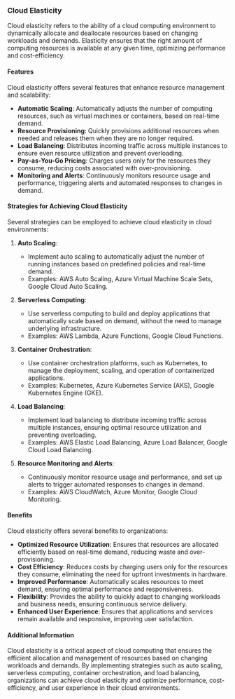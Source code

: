 
### Cloud Elasticity

Cloud elasticity refers to the ability of a cloud computing environment to dynamically allocate and deallocate resources based on changing workloads and demands. Elasticity ensures that the right amount of computing resources is available at any given time, optimizing performance and cost-efficiency.

#### Features

Cloud elasticity offers several features that enhance resource management and scalability:

- **Automatic Scaling**: Automatically adjusts the number of computing resources, such as virtual machines or containers, based on real-time demand.
- **Resource Provisioning**: Quickly provisions additional resources when needed and releases them when they are no longer required.
- **Load Balancing**: Distributes incoming traffic across multiple instances to ensure even resource utilization and prevent overloading.
- **Pay-as-You-Go Pricing**: Charges users only for the resources they consume, reducing costs associated with over-provisioning.
- **Monitoring and Alerts**: Continuously monitors resource usage and performance, triggering alerts and automated responses to changes in demand.

#### Strategies for Achieving Cloud Elasticity

Several strategies can be employed to achieve cloud elasticity in cloud environments:

1. **Auto Scaling**:
   - Implement auto scaling to automatically adjust the number of running instances based on predefined policies and real-time demand.
   - Examples: AWS Auto Scaling, Azure Virtual Machine Scale Sets, Google Cloud Auto Scaling.

2. **Serverless Computing**:
   - Use serverless computing to build and deploy applications that automatically scale based on demand, without the need to manage underlying infrastructure.
   - Examples: AWS Lambda, Azure Functions, Google Cloud Functions.

3. **Container Orchestration**:
   - Use container orchestration platforms, such as Kubernetes, to manage the deployment, scaling, and operation of containerized applications.
   - Examples: Kubernetes, Azure Kubernetes Service (AKS), Google Kubernetes Engine (GKE).

4. **Load Balancing**:
   - Implement load balancing to distribute incoming traffic across multiple instances, ensuring optimal resource utilization and preventing overloading.
   - Examples: AWS Elastic Load Balancing, Azure Load Balancer, Google Cloud Load Balancing.

5. **Resource Monitoring and Alerts**:
   - Continuously monitor resource usage and performance, and set up alerts to trigger automated responses to changes in demand.
   - Examples: AWS CloudWatch, Azure Monitor, Google Cloud Monitoring.

#### Benefits

Cloud elasticity offers several benefits to organizations:

- **Optimized Resource Utilization**: Ensures that resources are allocated efficiently based on real-time demand, reducing waste and over-provisioning.
- **Cost Efficiency**: Reduces costs by charging users only for the resources they consume, eliminating the need for upfront investments in hardware.
- **Improved Performance**: Automatically scales resources to meet demand, ensuring optimal performance and responsiveness.
- **Flexibility**: Provides the ability to quickly adapt to changing workloads and business needs, ensuring continuous service delivery.
- **Enhanced User Experience**: Ensures that applications and services remain available and responsive, improving user satisfaction.

#### Additional Information

Cloud elasticity is a critical aspect of cloud computing that ensures the efficient allocation and management of resources based on changing workloads and demands. By implementing strategies such as auto scaling, serverless computing, container orchestration, and load balancing, organizations can achieve cloud elasticity and optimize performance, cost-efficiency, and user experience in their cloud environments.
